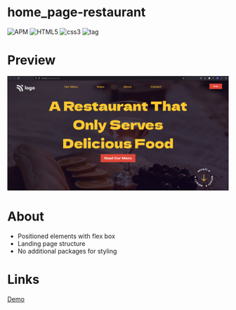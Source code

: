 # home_page-restaurant 
![APM](https://img.shields.io/apm/l/vim-mode)
![HTML5](https://img.shields.io/badge/HTML-5-red)
![css3](https://img.shields.io/badge/CSS-3-blue)
![tag](https://img.shields.io/badge/tag-v.0.0.1-yellow)
# Preview

![img](site2.png)

<!-- about -->
# About
 - Positioned elements with flex box
 - Landing page structure
 - No additional packages for styling

# Links
[Demo](https://restorant-page-o101.netlify.app/)
